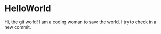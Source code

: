 # HelloWorld
Hi, the git world!
I am a coding woman to save the world.
I try to check in a new commit.
